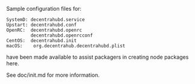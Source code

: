Sample configuration files for:
```
SystemD: decentrahubd.service
Upstart: decentrahubd.conf
OpenRC:  decentrahubd.openrc
         decentrahubd.openrcconf
CentOS:  decentrahubd.init
macOS:    org.decentrahub.decentrahubd.plist
```
have been made available to assist packagers in creating node packages here.

See doc/init.md for more information.
